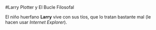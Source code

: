 #Larry Plotter y El Bucle Filosofal

El niño huerfano **Larry** vive con sus tíos,
que lo tratan bastante mal (le hacen usar *Internet Explorer*).
